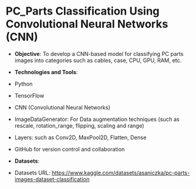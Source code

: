  # **PC_Parts Classification Using Convolutional Neural Networks (CNN)**
-  **Objective**: To develop a CNN-based model for classifying PC parts images into categories such as cables, case, CPU, GPU, RAM, etc.
  
- **Technologies and Tools**:
- Python
- TensorFlow
- CNN (Convolutional Neural Networks)
- ImageDataGenerator: For Data augmentation techniques (such as rescale, rotation_range, flipping, scaling and range)
- Layers: such as Conv2D, MaxPool2D, Flatten, Dense
- GitHub for version control and collaboration

- **Datasets**:
- Datasets URL: https://www.kaggle.com/datasets/asaniczka/pc-parts-images-dataset-classification
